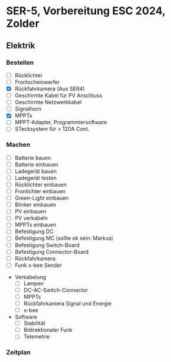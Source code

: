 # SER-5, Vorbereitung ESC 2024, Zolder

## Elektrik
### Bestellen

- [ ] Rücklichter
- [ ] Frontscheinwerfer
- [x] Rückfahrkamera (Aus SER4) 
- [ ] Geschirmte Kabel für PV Anschluss
- [ ] Geschirmte Netzwerkkabel
- [ ] Signalhorn
- [x] MPPTs
- [ ] MPPT-Adapter, Programmiersoftware
- [ ] STecksystem für > 120A Cont.

### Machen

- [ ] Batterie bauen
- [ ] Batterie einbauen
- [ ] Ladegerät bauen
- [ ] Ladegerät testen
- [ ] Rücklichter einbauen
- [ ] Fronlichter einbauen
- [ ] Green-Light einbauen
- [ ] Blinker einbauen
- [ ] PV einbauen
- [ ] PV verkabeln
- [ ] MPPTs einbauen
- [ ] Befestigung DC
- [ ] Befestigung MC (sollte ok sein: Markus)
- [ ] Befestigung Switch-Board
- [ ] Befestigung Connector-Board
- [ ] Rückfahrkamera
- [ ] Funk x-bee Sender
- Verkabelung
  - [ ] Lampen
  - [ ] DC-AC-Switch-Connector
  - [ ] MPPTs
  - [ ] Rückfahrkamera Signal und Energie
  - [ ] x-bee
- Software
  - [ ] Stabilität
  - [ ] Bidirektionaler Funk
  - [ ] Telemetrie

### Zeitplan
